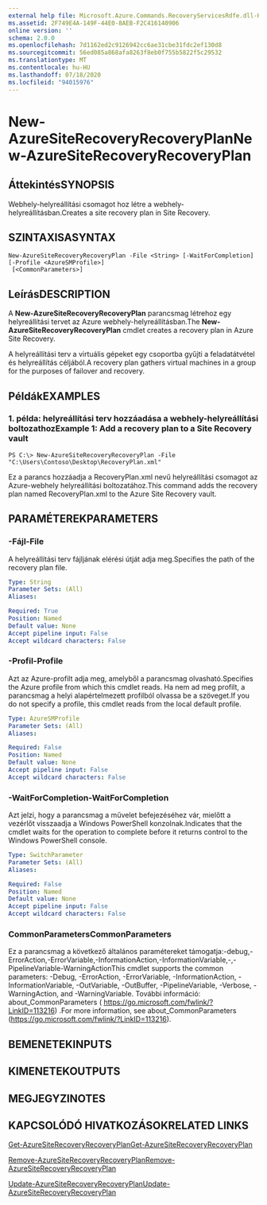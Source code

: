```yaml
---
external help file: Microsoft.Azure.Commands.RecoveryServicesRdfe.dll-Help.xml
ms.assetid: 2F749E4A-149F-44E0-8AEB-F2C416140906
online version: ''
schema: 2.0.0
ms.openlocfilehash: 7d1162ed2c9126942cc6ae31cbe31fdc2ef130d8
ms.sourcegitcommit: 56ed085a868afa8263f8eb0f755b5822f5c29532
ms.translationtype: MT
ms.contentlocale: hu-HU
ms.lasthandoff: 07/18/2020
ms.locfileid: "94015976"
---
```

# <span data-ttu-id="4431f-101">New-AzureSiteRecoveryRecoveryPlan</span><span class="sxs-lookup"><span data-stu-id="4431f-101">New-AzureSiteRecoveryRecoveryPlan</span></span>

## <span data-ttu-id="4431f-102">Áttekintés</span><span class="sxs-lookup"><span data-stu-id="4431f-102">SYNOPSIS</span></span>
<span data-ttu-id="4431f-103">Webhely-helyreállítási csomagot hoz létre a webhely-helyreállításban.</span><span class="sxs-lookup"><span data-stu-id="4431f-103">Creates a site recovery plan in Site Recovery.</span></span>

## <span data-ttu-id="4431f-104">SZINTAXISA</span><span class="sxs-lookup"><span data-stu-id="4431f-104">SYNTAX</span></span>

```
New-AzureSiteRecoveryRecoveryPlan -File <String> [-WaitForCompletion] [-Profile <AzureSMProfile>]
 [<CommonParameters>]
```

## <span data-ttu-id="4431f-105">Leírás</span><span class="sxs-lookup"><span data-stu-id="4431f-105">DESCRIPTION</span></span>
<span data-ttu-id="4431f-106">A **New-AzureSiteRecoveryRecoveryPlan** parancsmag létrehoz egy helyreállítási tervet az Azure webhely-helyreállításban.</span><span class="sxs-lookup"><span data-stu-id="4431f-106">The **New-AzureSiteRecoveryRecoveryPlan** cmdlet creates a recovery plan in Azure Site Recovery.</span></span>

<span data-ttu-id="4431f-107">A helyreállítási terv a virtuális gépeket egy csoportba gyűjti a feladatátvétel és helyreállítás céljából.</span><span class="sxs-lookup"><span data-stu-id="4431f-107">A recovery plan gathers virtual machines in a group for the purposes of failover and recovery.</span></span>

## <span data-ttu-id="4431f-108">Példák</span><span class="sxs-lookup"><span data-stu-id="4431f-108">EXAMPLES</span></span>

### <span data-ttu-id="4431f-109">1. példa: helyreállítási terv hozzáadása a webhely-helyreállítási boltozathoz</span><span class="sxs-lookup"><span data-stu-id="4431f-109">Example 1: Add a recovery plan to a Site Recovery vault</span></span>
```
PS C:\> New-AzureSiteRecoveryRecoveryPlan -File "C:\Users\Contoso\Desktop\RecoveryPlan.xml"
```

<span data-ttu-id="4431f-110">Ez a parancs hozzáadja a RecoveryPlan.xml nevű helyreállítási csomagot az Azure-webhely helyreállítási boltozatához.</span><span class="sxs-lookup"><span data-stu-id="4431f-110">This command adds the recovery plan named RecoveryPlan.xml to the Azure Site Recovery vault.</span></span>

## <span data-ttu-id="4431f-111">PARAMÉTEREK</span><span class="sxs-lookup"><span data-stu-id="4431f-111">PARAMETERS</span></span>

### <span data-ttu-id="4431f-112">-Fájl</span><span class="sxs-lookup"><span data-stu-id="4431f-112">-File</span></span>
<span data-ttu-id="4431f-113">A helyreállítási terv fájljának elérési útját adja meg.</span><span class="sxs-lookup"><span data-stu-id="4431f-113">Specifies the path of the recovery plan file.</span></span>

```yaml
Type: String
Parameter Sets: (All)
Aliases: 

Required: True
Position: Named
Default value: None
Accept pipeline input: False
Accept wildcard characters: False
```

### <span data-ttu-id="4431f-114">-Profil</span><span class="sxs-lookup"><span data-stu-id="4431f-114">-Profile</span></span>
<span data-ttu-id="4431f-115">Azt az Azure-profilt adja meg, amelyből a parancsmag olvasható.</span><span class="sxs-lookup"><span data-stu-id="4431f-115">Specifies the Azure profile from which this cmdlet reads.</span></span>
<span data-ttu-id="4431f-116">Ha nem ad meg profilt, a parancsmag a helyi alapértelmezett profilból olvassa be a szöveget.</span><span class="sxs-lookup"><span data-stu-id="4431f-116">If you do not specify a profile, this cmdlet reads from the local default profile.</span></span>

```yaml
Type: AzureSMProfile
Parameter Sets: (All)
Aliases: 

Required: False
Position: Named
Default value: None
Accept pipeline input: False
Accept wildcard characters: False
```

### <span data-ttu-id="4431f-117">-WaitForCompletion</span><span class="sxs-lookup"><span data-stu-id="4431f-117">-WaitForCompletion</span></span>
<span data-ttu-id="4431f-118">Azt jelzi, hogy a parancsmag a művelet befejezéséhez vár, mielőtt a vezérlőt visszaadja a Windows PowerShell konzolnak.</span><span class="sxs-lookup"><span data-stu-id="4431f-118">Indicates that the cmdlet waits for the operation to complete before it returns control to the Windows PowerShell console.</span></span>

```yaml
Type: SwitchParameter
Parameter Sets: (All)
Aliases: 

Required: False
Position: Named
Default value: None
Accept pipeline input: False
Accept wildcard characters: False
```

### <span data-ttu-id="4431f-119">CommonParameters</span><span class="sxs-lookup"><span data-stu-id="4431f-119">CommonParameters</span></span>
<span data-ttu-id="4431f-120">Ez a parancsmag a következő általános paramétereket támogatja:-debug,-ErrorAction,-ErrorVariable,-InformationAction,-InformationVariable,-,-PipelineVariable-WarningAction</span><span class="sxs-lookup"><span data-stu-id="4431f-120">This cmdlet supports the common parameters: -Debug, -ErrorAction, -ErrorVariable, -InformationAction, -InformationVariable, -OutVariable, -OutBuffer, -PipelineVariable, -Verbose, -WarningAction, and -WarningVariable.</span></span> <span data-ttu-id="4431f-121">További információ: about_CommonParameters ( https://go.microsoft.com/fwlink/?LinkID=113216) .</span><span class="sxs-lookup"><span data-stu-id="4431f-121">For more information, see about_CommonParameters (https://go.microsoft.com/fwlink/?LinkID=113216).</span></span>

## <span data-ttu-id="4431f-122">BEMENETEK</span><span class="sxs-lookup"><span data-stu-id="4431f-122">INPUTS</span></span>

## <span data-ttu-id="4431f-123">KIMENETEK</span><span class="sxs-lookup"><span data-stu-id="4431f-123">OUTPUTS</span></span>

## <span data-ttu-id="4431f-124">MEGJEGYZI</span><span class="sxs-lookup"><span data-stu-id="4431f-124">NOTES</span></span>

## <span data-ttu-id="4431f-125">KAPCSOLÓDÓ HIVATKOZÁSOK</span><span class="sxs-lookup"><span data-stu-id="4431f-125">RELATED LINKS</span></span>

[<span data-ttu-id="4431f-126">Get-AzureSiteRecoveryRecoveryPlan</span><span class="sxs-lookup"><span data-stu-id="4431f-126">Get-AzureSiteRecoveryRecoveryPlan</span></span>](./Get-AzureSiteRecoveryRecoveryPlan.md)

[<span data-ttu-id="4431f-127">Remove-AzureSiteRecoveryRecoveryPlan</span><span class="sxs-lookup"><span data-stu-id="4431f-127">Remove-AzureSiteRecoveryRecoveryPlan</span></span>](./Remove-AzureSiteRecoveryRecoveryPlan.md)

[<span data-ttu-id="4431f-128">Update-AzureSiteRecoveryRecoveryPlan</span><span class="sxs-lookup"><span data-stu-id="4431f-128">Update-AzureSiteRecoveryRecoveryPlan</span></span>](./Update-AzureSiteRecoveryRecoveryPlan.md)


